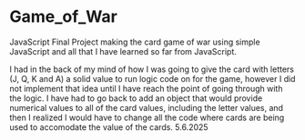 # Game_of_War
JavaScript Final Project making the card game of war using simple JavaScript and all that I have learned so far from JavaScript.

I had in the back of my mind of how I was going to give the card with letters (J, Q, K and A) a solid value to run logic code on for the game,
however I did not implement that idea until I have reach the point of going through with the logic. I have had to go back to add an object that 
would provide numerical values to all of the card values, including the letter values, and then I realized I would have to change all the code where 
cards are being used to accomodate the value of the cards. 5.6.2025
